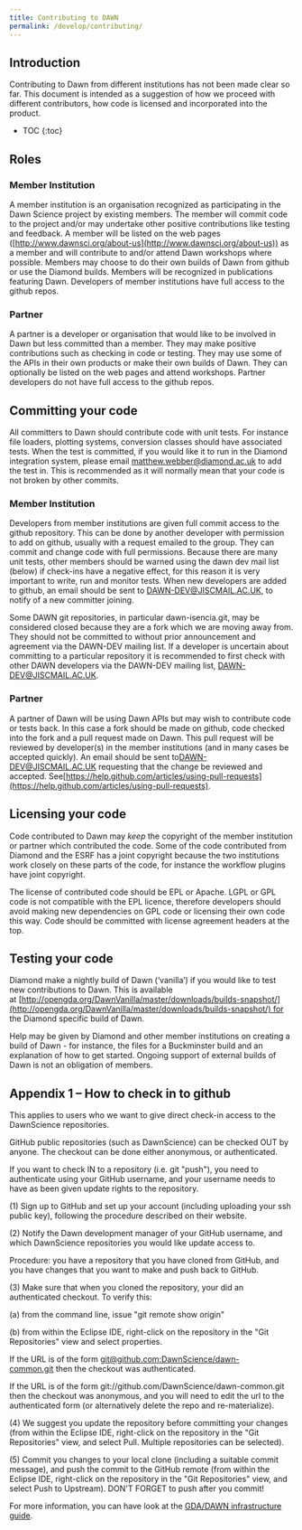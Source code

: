 ```yaml
---
title: Contributing to DAWN
permalink: /develop/contributing/
---
```


## Introduction 

Contributing to Dawn from different institutions has not been made clear so far. This document is intended as a suggestion of how we proceed with different contributors, how code is licensed and incorporated into the product.


- TOC
{:toc}

## Roles

### Member Institution

A member institution is an organisation recognized as participating in the Dawn Science project by existing members. The member will commit code to the project and/or may undertake other positive contributions like testing and feedback. A member will be listed on the web pages ([http://www.dawnsci.org/about-us](http://www.dawnsci.org/about-us)) as a member and will contribute to and/or attend Dawn workshops where possible. Members may choose to do their own builds of Dawn from github or use the Diamond builds. Members will be recognized in publications featuring Dawn. Developers of member institutions have full access to the github repos.

### Partner

A partner is a developer or organisation that would like to be involved in Dawn but less committed than a member. They may make positive contributions such as checking in code or testing. They may use some of the APIs in their own products or make their own builds of Dawn. They can optionally be listed on the web pages and attend workshops. Partner developers do not have full access to the github repos.

## Committing your code

All committers to Dawn should contribute code with unit tests. For instance file loaders, plotting systems, conversion classes should have associated tests. When the test is committed, if you would like it to run in the Diamond integration system, please email [matthew.webber@diamond.ac.uk](mailto:matthew.webber@diamond.ac.uk) to add the test in. This is recommended as it will normally mean that your code is not broken by other commits.

### Member Institution

Developers from member institutions are given full commit access to the github repository. This can be done by another developer with permission to add on github, usually with a request emailed to the group. They can commit and change code with full permissions. Because there are many unit tests, other members should be warned using the dawn dev mail list (below) if check-ins have a negative effect, for this reason it is very important to write, run and monitor tests. When new developers are added to github, an email should be sent to [DAWN-DEV@JISCMAIL.AC.UK](mailto:DAWN-DEV@JISCMAIL.AC.UK), to notify of a new committer joining.

Some DAWN git repositories, in particular dawn-isencia.git, may be considered closed because they are a fork which we are moving away from. They should not be committed to without prior announcement and agreement via the DAWN-DEV mailing list. If a developer is uncertain about committing to a particular repository it is recommended to first check with other DAWN developers via the DAWN-DEV mailing list, [DAWN-DEV@JISCMAIL.AC.UK](mailto:DAWN-DEV@JISCMAIL.AC.UK).

### Partner

A partner of Dawn will be using Dawn APIs but may wish to contribute code or tests back. In this case a fork should be made on github, code checked into the fork and a pull request made on Dawn. This pull request will be reviewed by developer(s) in the member institutions (and in many cases be accepted quickly). An email should be sent to[DAWN-DEV@JISCMAIL.AC.UK](mailto:DAWN-DEV@JISCMAIL.AC.UK) requesting that the change be reviewed and accepted. See[https://help.github.com/articles/using-pull-requests](https://help.github.com/articles/using-pull-requests).

## Licensing your code

Code contributed to Dawn may _keep_ the copyright of the member institution or partner which contributed the code. Some of the code contributed from Diamond and the ESRF has a joint copyright because the two institutions work closely on these parts of the code, for instance the workflow plugins have joint copyright.

The license of contributed code should be EPL or Apache. LGPL or GPL code is not compatible with the EPL licence, therefore developers should avoid making new dependencies on GPL code or licensing their own code this way. Code should be committed with license agreement headers at the top.

## Testing your code

Diamond make a nightly build of Dawn (‘vanilla’) if you would like to test new contributions to Dawn. This is available at [http://opengda.org/DawnVanilla/master/downloads/builds-snapshot/](http://opengda.org/DawnVanilla/master/downloads/builds-snapshot/) for the Diamond specific build of Dawn.

Help may be given by Diamond and other member institutions on creating a build of Dawn - for instance, the files for a Buckminster build and an explanation of how to get started. Ongoing support of external builds of Dawn is not an obligation of members.

## Appendix 1 – How to check in to github 

This applies to users who we want to give direct check-in access to the DawnScience repositories.

GitHub public repositories (such as DawnScience) can be checked OUT by anyone. The checkout can be done either anonymous, or authenticated.

If you want to check IN to a repository (i.e. git "push"), you need to authenticate using your GitHub username, and your username needs to have as been given update rights to the repository.

(1) Sign up to GitHub and set up your account (including uploading your ssh public key), following the procedure described on their website.

(2) Notify the Dawn development manager of your GitHub username, and which DawnScience repositories you would like update access to.

Procedure: you have a repository that you have cloned from GitHub, and you have changes that you want to make and push back to GitHub.

(3) Make sure that when you cloned the repository, your did an authenticated checkout. To verify this:

(a) from the command line, issue "git remote show origin"

(b) from within the Eclipse IDE, right-click on the repository in the "Git Repositories" view and select properties.

If the URL is of the form [git@github.com:DawnScience/dawn-common.git](mailto:git@github.com:DawnScience/dawn-common.git) then the checkout was authenticated.

If the URL is of the form git://github.com/DawnScience/dawn-common.git then the checkout was anonymous, and you will need to edit the url to the authenticated form (or alternatively delete the repo and re-materialize).

(4) We suggest you update the repository before committing your changes (from within the Eclipse IDE, right-click on the repository in the "Git Repositories" view, and select Pull. Multiple repositories can be selected).

(5) Commit you changes to your local clone (including a suitable commit message), and push the commit to the GitHub remote (from within the Eclipse IDE, right-click on the repository in the "Git Repositories" view, and select Push to Upstream). DON'T FORGET to push after you commit!

For more information, you can have look at the [GDA/DAWN infrastructure guide](https://alfred.diamond.ac.uk/documentation/manuals/Infrastructure_Guide/trunk/contents.html).

